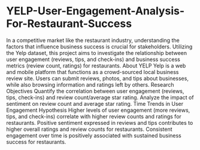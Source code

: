 # YELP-User-Engagement-Analysis-For-Restaurant-Success
In a competitive market like the restaurant industry, understanding the factors that influence business success is crucial for stakeholders. Utilizing the Yelp dataset, this project aims to investigate the relationship between user engagement (reviews, tips, and check-ins) and business success metrics (review count, ratings) for restaurants.
About YELP
Yelp is a web and mobile platform that functions as a crowd-sourced local business review site. Users can submit reviews, photos, and tips about businesses, while also browsing information and ratings left by others.
Research Objectives
Quantify the correlation between user engagement (reviews, tips, check-ins) and review count/average star rating.
Analyze the impact of sentiment on review count and average star rating.
Time Trends in User Engagement
Hypothesis
Higher levels of user engagement (more reviews, tips, and check-ins) correlate with higher review counts and ratings for restaurants.
Positive sentiment expressed in reviews and tips contributes to higher overall ratings and review counts for restaurants.
Consistent engagement over time is positively associated with sustained business success for restaurants.
